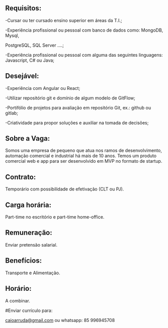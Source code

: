 ## Requisitos:

-Cursar ou ter cursado ensino superior em áreas da T.I.;

-Experiência profissional ou pessoal com banco de dados como: MongoDB, Mysql,

PostgreSQL, SQL Server ....;

-Experiência profissional ou pessoal com alguma das seguintes linguagens: Javascript, C# ou Java;

## Desejável:

-Experiência com Angular ou React;

-Utilizar repositório git e domínio de algum modelo de GitFlow;

-Portifólio de projetos para avaliação em repositório Git, ex.: github ou gitlab;

-Criatividade para propor soluções e auxiliar na tomada de decisões;

## Sobre a Vaga:

Somos uma empresa de pequeno que atua nos ramos de desenvolvimento, automação comercial e industrial há mais de 10 anos. Temos um produto comercial web e app para ser desenvolvido em MVP no formato de startup.

## Contrato: 

Temporário com possibilidade de efetivação (CLT ou PJ).

## Carga horária: 

Part-time no escritório e part-time home-office.

## Remuneração:

Enviar pretensão salarial.

## Benefícios: 
Transporte e Alimentação.

## Horário: 
A combinar.

#Enviar currículo para:

caioarruda@gmail.com ou whatsapp: 85 996945708
